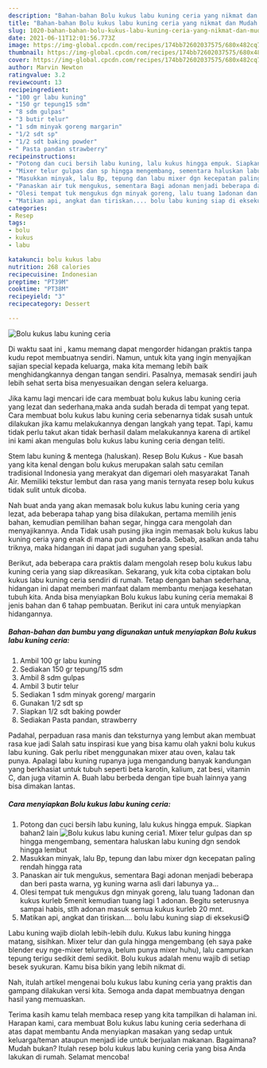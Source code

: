 ```yaml
---
description: "Bahan-bahan Bolu kukus labu kuning ceria yang nikmat dan Mudah Dibuat"
title: "Bahan-bahan Bolu kukus labu kuning ceria yang nikmat dan Mudah Dibuat"
slug: 1020-bahan-bahan-bolu-kukus-labu-kuning-ceria-yang-nikmat-dan-mudah-dibuat
date: 2021-06-11T12:01:56.773Z
image: https://img-global.cpcdn.com/recipes/174bb72602037575/680x482cq70/bolu-kukus-labu-kuning-ceria-foto-resep-utama.jpg
thumbnail: https://img-global.cpcdn.com/recipes/174bb72602037575/680x482cq70/bolu-kukus-labu-kuning-ceria-foto-resep-utama.jpg
cover: https://img-global.cpcdn.com/recipes/174bb72602037575/680x482cq70/bolu-kukus-labu-kuning-ceria-foto-resep-utama.jpg
author: Marvin Newton
ratingvalue: 3.2
reviewcount: 13
recipeingredient:
- "100 gr labu kuning"
- "150 gr tepung15 sdm"
- "8 sdm gulpas"
- "3 butir telur"
- "1 sdm minyak goreng margarin"
- "1/2 sdt sp"
- "1/2 sdt baking powder"
- " Pasta pandan strawberry"
recipeinstructions:
- "Potong dan cuci bersih labu kuning, lalu kukus hingga empuk. Siapkan bahan2 lain"
- "Mixer telur gulpas dan sp hingga mengembang, sementara haluskan labu kuning dgn sendok hingga lembut"
- "Masukkan minyak, lalu Bp, tepung dan labu mixer dgn kecepatan paling rendah hingga rata"
- "Panaskan air tuk mengukus, sementara Bagi adonan menjadi beberapa dan beri pasta warna, yg kuning warna asli dari labunya ya..."
- "Olesi tempat tuk mengukus dgn minyak goreng, lalu tuang 1adonan dan kukus kurleb 5menit kemudian tuang lagi 1 adonan. Begitu seterusnya sampai habis, stlh adonan masuk semua kukus kurleb 20 mnt."
- "Matikan api, angkat dan tiriskan.... bolu labu kuning siap di eksekusi😋"
categories:
- Resep
tags:
- bolu
- kukus
- labu

katakunci: bolu kukus labu 
nutrition: 268 calories
recipecuisine: Indonesian
preptime: "PT39M"
cooktime: "PT38M"
recipeyield: "3"
recipecategory: Dessert

---
```



![Bolu kukus labu kuning ceria](https://img-global.cpcdn.com/recipes/174bb72602037575/680x482cq70/bolu-kukus-labu-kuning-ceria-foto-resep-utama.jpg)

Di waktu  saat ini , kamu memang dapat mengorder hidangan praktis tanpa kudu repot membuatnya sendiri. Namun, untuk kita yang ingin menyajikan sajian special kepada keluarga, maka kita memang lebih baik menghidangkannya dengan tangan sendiri. Pasalnya, memasak sendiri jauh lebih sehat serta bisa menyesuaikan dengan selera keluarga.

Jika kamu lagi mencari ide cara membuat bolu kukus labu kuning ceria yang lezat dan sederhana,maka anda sudah berada di tempat yang tepat. Cara membuat bolu kukus labu kuning ceria  sebenarnya tidak susah untuk dilakukan jika kamu melakukannya dengan langkah yang tepat. Tapi, kamu tidak perlu takut akan tidak berhasil dalam melakukannya 
karena di artikel ini kami akan mengulas bolu kukus labu kuning ceria dengan teliti.  

Stem labu kuning &amp; mentega (haluskan). Resep Bolu Kukus - Kue basah yang kita kenal dengan bolu kukus merupakan salah satu cemilan tradisional Indonesia yang merakyat dan digemari oleh masyarakat Tanah Air. Memiliki tekstur lembut dan rasa yang manis ternyata resep bolu kukus tidak sulit untuk dicoba.

Nah buat anda yang akan memasak bolu kukus labu kuning ceria yang lezat, ada beberapa tahap yang bisa dilakukan, pertama memilih jenis bahan, kemudian pemilihan bahan segar, hingga cara mengolah dan menyajikannya. Anda Tidak usah pusing jika ingin memasak bolu kukus labu kuning ceria yang enak di mana pun anda berada. Sebab, asalkan anda  tahu triknya, maka hidangan ini dapat jadi suguhan yang spesial.

Berikut, ada beberapa cara praktis  dalam mengolah resep bolu kukus labu kuning ceria yang siap dikreasikan. Sekarang, yuk kita coba ciptakan bolu kukus labu kuning ceria sendiri di rumah. Tetap dengan bahan sederhana, hidangan ini dapat memberi manfaat dalam membantu menjaga kesehatan tubuh kita. Anda bisa menyiapkan Bolu kukus labu kuning ceria memakai 8 jenis bahan dan 6 tahap pembuatan. Berikut ini cara untuk menyiapkan hidangannya.

<!--inarticleads1-->

##### Bahan-bahan dan bumbu yang digunakan untuk menyiapkan Bolu kukus labu kuning ceria:

1. Ambil 100 gr labu kuning
1. Sediakan 150 gr tepung/15 sdm
1. Ambil 8 sdm gulpas
1. Ambil 3 butir telur
1. Sediakan 1 sdm minyak goreng/ margarin
1. Gunakan 1/2 sdt sp
1. Siapkan 1/2 sdt baking powder
1. Sediakan  Pasta pandan, strawberry


Padahal, perpaduan rasa manis dan teksturnya yang lembut akan membuat rasa kue jadi Salah satu inspirasi kue yang bisa kamu olah yakni bolu kukus labu kuning. Gak perlu ribet menggunakan mixer atau oven, kalau tak punya. Apalagi labu kuning rupanya juga mengandung banyak kandungan yang berkhasiat untuk tubuh seperti beta karotin, kalium, zat besi, vitamin C, dan juga vitamin A. Buah labu berbeda dengan tipe buah lainnya yang bisa dimakan lantas. 

<!--inarticleads2-->

##### Cara menyiapkan Bolu kukus labu kuning ceria:

1. Potong dan cuci bersih labu kuning, lalu kukus hingga empuk. Siapkan bahan2 lain
<img src="https://img-global.cpcdn.com/steps/b671c6fe80e09aba/160x128cq70/bolu-kukus-labu-kuning-ceria-langkah-memasak-1-foto.jpg" alt="Bolu kukus labu kuning ceria">1. Mixer telur gulpas dan sp hingga mengembang, sementara haluskan labu kuning dgn sendok hingga lembut
1. Masukkan minyak, lalu Bp, tepung dan labu mixer dgn kecepatan paling rendah hingga rata
1. Panaskan air tuk mengukus, sementara Bagi adonan menjadi beberapa dan beri pasta warna, yg kuning warna asli dari labunya ya...
1. Olesi tempat tuk mengukus dgn minyak goreng, lalu tuang 1adonan dan kukus kurleb 5menit kemudian tuang lagi 1 adonan. Begitu seterusnya sampai habis, stlh adonan masuk semua kukus kurleb 20 mnt.
1. Matikan api, angkat dan tiriskan.... bolu labu kuning siap di eksekusi😋


Labu kuning wajib diolah lebih-lebih dulu. Kukus labu kuning hingga matang, sisihkan. Mixer telur dan gula hingga mengembang (eh saya pake blender euy nge-mixer telurnya, belum punya mixer huhu), lalu campurkan tepung terigu sedikit demi sedikit. Bolu kukus adalah menu wajib di setiap besek syukuran. Kamu bisa bikin yang lebih nikmat di. 

Nah, itulah artikel mengenai  bolu kukus labu kuning ceria  yang praktis dan gampang dilakukan versi kita. Semoga anda dapat membuatnya dengan hasil yang memuaskan. 

Terima kasih kamu telah membaca resep yang kita tampilkan di halaman ini. Harapan kami, cara membuat  Bolu kukus labu kuning ceria sederhana di atas dapat membantu Anda menyiapkan masakan yang sedap untuk keluarga/teman ataupun menjadi ide untuk berjualan makanan. Bagaimana? Mudah bukan? Itulah resep bolu kukus labu kuning ceria yang bisa Anda lakukan di rumah. Selamat mencoba!


